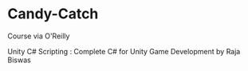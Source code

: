# Candy-Catch

Course via O'Reilly

Unity C# Scripting : Complete C# for Unity Game Development by Raja Biswas
